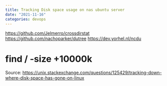 ```yaml
---
title: Tracking Disk space usage on nas ubuntu server
date: "2021-11-16"
categories: devops
---
```


https://github.com/Jelmerro/crossdirstat
https://github.com/nachoparker/dutree
https://dev.yorhel.nl/ncdu


# find / -size +10000k
Source: https://unix.stackexchange.com/questions/125429/tracking-down-where-disk-space-has-gone-on-linux


